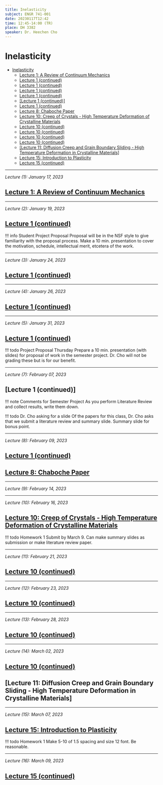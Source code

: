 ```yaml
---
title: Inelasticity
subject: ENGR 741-001
date: 20230117T12:42
time: 12:45-14:00 (TR)
place: DH 3382
speaker: Dr. Heechen Cho
---
```

# Inelasticity
- [Inelasticity](#inelasticity)
  - [Lecture 1: A Review of Continuum Mechanics](#lecture-1-a-review-of-continuum-mechanics)
  - [Lecture 1 (continued)](#lecture-1-continued)
  - [Lecture 1 (continued)](#lecture-1-continued-1)
  - [Lecture 1 (continued)](#lecture-1-continued-2)
  - [Lecture 1 (continued)](#lecture-1-continued-3)
  - [\[Lecture 1 (continued)\]](#lecture-1-continued-4)
  - [Lecture 1 (continued)](#lecture-1-continued-5)
  - [Lecture 8: Chaboche Paper](#lecture-8-chaboche-paper)
  - [Lecture 10: Creep of Crystals - High Temperature Deformation of Crystalline Materials](#lecture-10-creep-of-crystals---high-temperature-deformation-of-crystalline-materials)
  - [Lecture 10 (continued)](#lecture-10-continued)
  - [Lecture 10 (continued)](#lecture-10-continued-1)
  - [Lecture 10 (continued)](#lecture-10-continued-2)
  - [Lecture 10 (continued)](#lecture-10-continued-3)
  - [\[Lecture 11: Diffusion Creep and Grain Boundary Sliding - High Temperature Deformation in Crystalline Materials\]](#lecture-11-diffusion-creep-and-grain-boundary-sliding---high-temperature-deformation-in-crystalline-materials)
  - [Lecture 15: Introduction to Plasticity](#lecture-15-introduction-to-plasticity)
  - [Lecture 15 (continued)](#lecture-15-continued)



---


*Lecture (1): January 17, 2023*
## [Lecture 1: A Review of Continuum Mechanics](engr-741-001-inelasticity/lecture-1-a-review-of-continuum-mechanics.md)


---


*Lecture (2): January 19, 2023*
## [Lecture 1 (continued)](engr-741-001-inelasticity/lecture-1-a-review-of-continuum-mechanics.md#useful-identities)

!!! info Student Project Proposal
    Proposal will be in the NSF style to give familiarity with the proposal process.
    Make a 10 min. presentation to cover the motivation, schedule, intellectual merit, etcetera of the work.


---


*Lecture (3): January 24, 2023*
## [Lecture 1 (continued)](engr-741-001-inelasticity/lecture-1-a-review-of-continuum-mechanics.md#interpretation-of-the-scalar-product)


---


*Lecture (4): January 26, 2023*
## [Lecture 1 (continued)](engr-741-001-inelasticity/lecture-1-a-review-of-continuum-mechanics.md#kinematics)


---


*Lecture (5): January 31, 2023*
## [Lecture 1 (continued)](engr-741-001-inelasticity/lecture-1-a-review-of-continuum-mechanics.md#eulerian-rate-of-deformation-and-vorticity)

!!! todo Project Proposal Thursday
    Prepare a 10 min. presentation (with slides) for proposal of work in the semester project.
    Dr. Cho will not be grading these but is for our benefit.


---


*Lecture (7): February 07, 2023*
## [Lecture 1 (continued)]

!!! note Comments for Semester Project
    As you perform Literature Review and collect results, write them down.

!!! todo Dr. Cho asking for a slide
    Of the papers for this class, Dr. Cho asks that we submit a literature review and summary slide.
    Summary slide for bonus point.


---


*Lecture (8): February 09, 2023*
## [Lecture 1 (continued)](engr-741-001-inelasticity/lecture-1-a-review-of-continuum-mechanics.md#thermodynamics)

## [Lecture 8: Chaboche Paper](engr-741-001-inelasticity/lecture-8-chaboche-paper.md)


---


*Lecture (9): February 14, 2023*


---


*Lecture (10): February 16, 2023*
## [Lecture 10: Creep of Crystals - High Temperature Deformation of Crystalline Materials](engr-741-001-inelasticity/lecture-10-creep-of-crystals---high-temperature-deformation-in-crystalline-materials.md)
!!! todo Homework 1
    Submit by March 9.
    Can make summary slides as submission or make literature review paper.



---


*Lecture (11): February 21, 2023*
## [Lecture 10 (continued)](engr-741-001-inelasticity/lecture-10-creep-of-crystals---high-temperature-deformation-in-crystalline-materials.md#)


---


*Lecture (12): February 23, 2023*
## [Lecture 10 (continued)](engr-741-001-inelasticity/lecture-10-creep-of-crystals---high-temperature-deformation-in-crystalline-materials.md#dislocations-and-slip)


---


*Lecture (13): February 28, 2023*
## [Lecture 10 (continued)](engr-741-001-inelasticity/lecture-10-creep-of-crystals---high-temperature-deformation-in-crystalline-materials.md#dislocation-creep)


---


*Lecture (14): March 02, 2023*
## [Lecture 10 (continued)](engr-741-001-inelasticity/lecture-10-creep-of-crystals---high-temperature-deformation-in-crystalline-materials.md#bailey-orowan-vs-orowans-equation)

## [Lecture 11: Diffusion Creep and Grain Boundary Sliding - High Temperature Deformation in Crystalline Materials]


---


*Lecture (15): March 07, 2023*
## [Lecture 15: Introduction to Plasticity](engr-741-001-inelasticity/lecture-15-introduction-to-plasticity.md)

!!! todo Homework 1
    Make 5-10 of 1.5 spacing and size 12 font.
    Be reasonable.



---


*Lecture (16): March 09, 2023*
## [Lecture 15 (continued)](engr-741-001-inelasticity/lecture-15-introduction-to-plasticity.md#incremental-plasticity-theory)